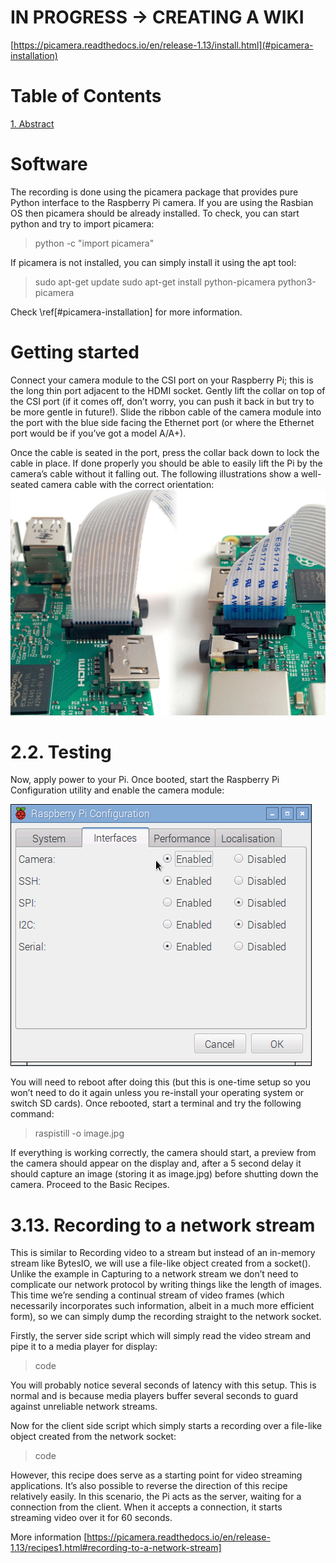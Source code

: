 # IN PROGRESS -> CREATING A WIKI

[https://picamera.readthedocs.io/en/release-1.13/install.html](#picamera-installation)
# Table of Contents
[1. Abstract](#abstractintroduction)


<!-- # Data Acquisition
## Video Recording
If the user is want to analyse videos without any interest in distigush between them (no identification) then there is no need for the RFID system. Also there is no need for the RFID system if the animals does not look identical (diiferent coat color) and mice do not need to be microshipped with RFID tags.

If mice need to be identified, then it's required to use the RFID system. Thus, a syncrynisation between the the video and the RFID data is nececarry. The scripts in the directory `video_recording` provides this functionality. The `server.py` file must be run on the server side which is the computer recieving the video (Windows, Unix).  The `client.py` file should be run on the Raspberry pi which is connected to the camera. -->


# Software
The recording is done using the picamera package that provides pure Python interface to the Raspberry Pi camera.
If you are using the Rasbian OS then picamera should be already installed. To check, you can start python and try to import picamera:
> python -c "import picamera"

If picamera is not installed, you can simply install it using the apt tool:
> sudo apt-get update
> sudo apt-get install python-picamera python3-picamera

Check \ref[#picamera-installation] for more information.

# Getting started
Connect your camera module to the CSI port on your Raspberry Pi; this is the long thin port adjacent to the HDMI socket. Gently lift the collar on top of the CSI port (if it comes off, don’t worry, you can push it back in but try to be more gentle in future!). Slide the ribbon cable of the camera module into the port with the blue side facing the Ethernet port (or where the Ethernet port would be if you’ve got a model A/A+).

Once the cable is seated in the port, press the collar back down to lock the cable in place. If done properly you should be able to easily lift the Pi by the camera’s cable without it falling out. The following illustrations show a well-seated camera cable with the correct orientation:
![connection](good_connection.jpg)

# 2.2. Testing
Now, apply power to your Pi. Once booted, start the Raspberry Pi Configuration utility and enable the camera module:

![pi-config](enable_camera.webp)

You will need to reboot after doing this (but this is one-time setup so you won’t need to do it again unless you re-install your operating system or switch SD cards). Once rebooted, start a terminal and try the following command:

> raspistill -o image.jpg

If everything is working correctly, the camera should start, a preview from the camera should appear on the display and, after a 5 second delay it should capture an image (storing it as image.jpg) before shutting down the camera. Proceed to the Basic Recipes.

# 3.13. Recording to a network stream
This is similar to Recording video to a stream but instead of an in-memory stream like BytesIO, we will use a file-like object created from a socket(). Unlike the example in Capturing to a network stream we don’t need to complicate our network protocol by writing things like the length of images. This time we’re sending a continual stream of video frames (which necessarily incorporates such information, albeit in a much more efficient form), so we can simply dump the recording straight to the network socket.

Firstly, the server side script which will simply read the video stream and pipe it to a media player for display:

> code

You will probably notice several seconds of latency with this setup. This is normal and is because media players buffer several seconds to guard against unreliable network streams. 

Now for the client side script which simply starts a recording over a file-like object created from the network socket:

> code

However, this recipe does serve as a starting point for video streaming applications. It’s also possible to reverse the direction of this recipe relatively easily. In this scenario, the Pi acts as the server, waiting for a connection from the client. When it accepts a connection, it starts streaming video over it for 60 seconds. 

More information [https://picamera.readthedocs.io/en/release-1.13/recipes1.html#recording-to-a-network-stream]

<!-- # Installation
You can clone the scripts of ColonyRack package from GitHub by firing up the shell and typing:

> git clone ..

Alternatively, you can go to the Git repository and download the package manually.


# Help
Arguments in squere brackets are optional [-h] -i  -o  [-w] [-d] [-m] [-p] [-l]

# Examples/demo data

# Usage
The scripts can be run by openning the command prompt (terminal) and excuting the `main.py` file. Type the following to run the scripts with default parameters:
> python3 main.py -i  inputPath -o outputPath

Use the following flags followed with the associated arguments:
> python3 main.py -i  files_directory -o output_directory -w TIME_WINDOW_LENGTH -d minDistDiff_threshold  -m correction_method -p plot_type -l likelihood_threshold


## What you need to get started with the identification and CSI procedures:
- Video(s) containing mice (`mp4` or `H264`).
- A File contains the RFID detection (`CSV`).
- A file containig the starting timestamp of the video (`txt`)

- 
## What you DON’T need to get started:
no specific computer/cameras/videos are required -->
